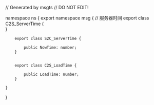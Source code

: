 // Generated by msgts
// DO NOT EDIT!

namespace ns {
	export namespace msg {
		// 服务器时间
		export class C2S_ServerTime {	
		}
		
		
		export class S2C_ServerTime {	
			
			public NowTime: number; 
		}
		
		
		export class C2S_LoadTime {	
			
			public LoadTime: number; 
		}
		
	}
}
